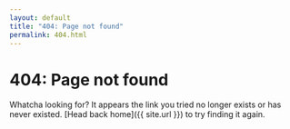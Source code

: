 ```yaml
---
layout: default
title: "404: Page not found"
permalink: 404.html
---
```


# 404: Page not found
Whatcha looking for? It appears the link you tried no longer exists or has never existed. [Head back home]({{ site.url }}) to try finding it again.